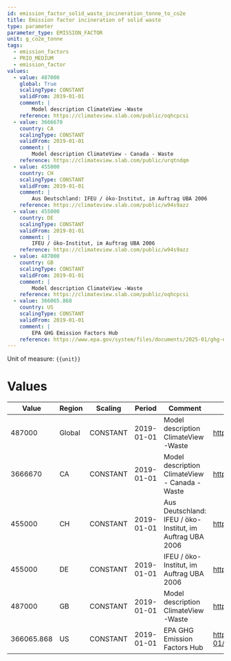```yaml
---
id: emission_factor_solid_waste_incineration_tonne_to_co2e
title: Emission factor incineration of solid waste
type: parameter
parameter_type: EMISSION_FACTOR
unit: g_co2e_tonne
tags:
  - emission_factors
  - PRIO_MEDIUM
  - emission_factor
values:
  - value: 487000
    global: True
    scalingType: CONSTANT
    validFrom: 2019-01-01
    comment: |
        Model description ClimateView -Waste
    reference: https://climateview.slab.com/public/oqhcpcsi
  - value: 3666670
    country: CA
    scalingType: CONSTANT
    validFrom: 2019-01-01
    comment: |
        Model description ClimateView - Canada - Waste
    reference: https://climateview.slab.com/public/urqtndqm
  - value: 455000
    country: CH
    scalingType: CONSTANT
    validFrom: 2019-01-01
    comment: |
        Aus Deutschland: IFEU / öko-Institut, im Auftrag UBA 2006
    reference: https://climateview.slab.com/public/w94s9azz
  - value: 455000
    country: DE
    scalingType: CONSTANT
    validFrom: 2019-01-01
    comment: |
        IFEU / öko-Institut, im Auftrag UBA 2006
    reference: https://climateview.slab.com/public/w94s9azz
  - value: 487000
    country: GB
    scalingType: CONSTANT
    validFrom: 2019-01-01
    comment: |
        Model description ClimateView -Waste
    reference: https://climateview.slab.com/public/oqhcpcsi
  - value: 366065.868
    country: US
    scalingType: CONSTANT
    validFrom: 2019-01-01
    comment: |
        EPA GHG Emission Factors Hub
    reference: https://www.epa.gov/system/files/documents/2025-01/ghg-emission-factors-hub-2025.pdf
---
```



Unit of measure: `{{unit}}`


# Values


| Value | Region | Scaling | Period | Comment | Reference |
|-------|--------|---------|--------|---------|-----------|
| 487000 | Global | CONSTANT | 2019-01-01 | Model description ClimateView -Waste | https://climateview.slab.com/public/oqhcpcsi |
| 3666670 | CA | CONSTANT | 2019-01-01 | Model description ClimateView - Canada - Waste | https://climateview.slab.com/public/urqtndqm |
| 455000 | CH | CONSTANT | 2019-01-01 | Aus Deutschland: IFEU / öko-Institut, im Auftrag UBA 2006 | https://climateview.slab.com/public/w94s9azz |
| 455000 | DE | CONSTANT | 2019-01-01 | IFEU / öko-Institut, im Auftrag UBA 2006 | https://climateview.slab.com/public/w94s9azz |
| 487000 | GB | CONSTANT | 2019-01-01 | Model description ClimateView -Waste | https://climateview.slab.com/public/oqhcpcsi |
| 366065.868 | US | CONSTANT | 2019-01-01 | EPA GHG Emission Factors Hub | https://www.epa.gov/system/files/documents/2025-01/ghg-emission-factors-hub-2025.pdf |


